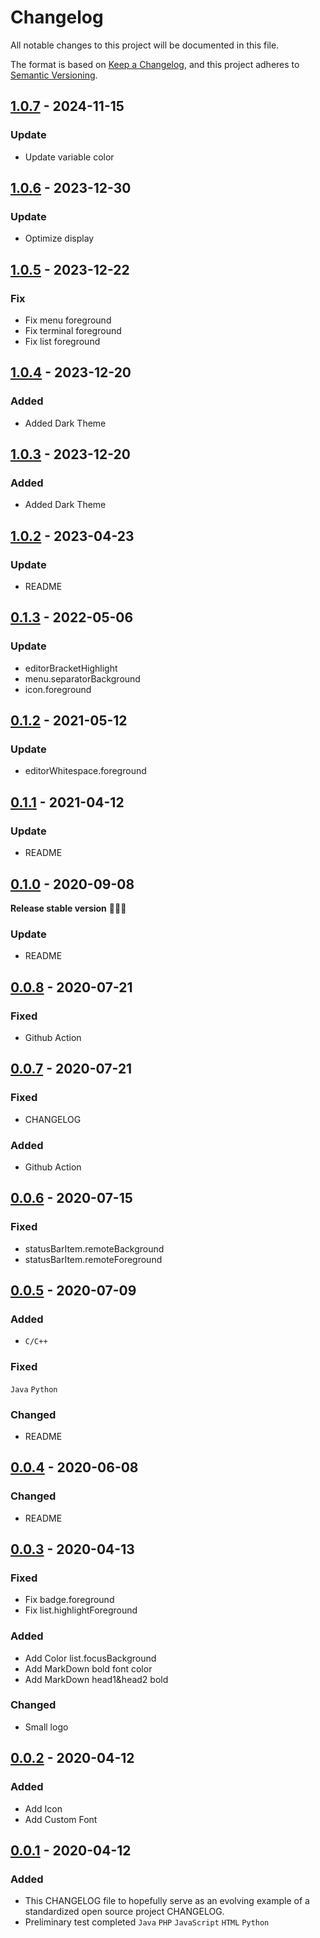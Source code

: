 # Changelog

All notable changes to this project will be documented in this file.

The format is based on [Keep a Changelog](https://keepachangelog.com/en/1.0.0/),
and this project adheres to [Semantic Versioning](https://semver.org/spec/v2.0.0.html).

## [1.0.7] - 2024-11-15

### Update

- Update variable color

## [1.0.6] - 2023-12-30

### Update

- Optimize display

## [1.0.5] - 2023-12-22

### Fix

- Fix menu foreground
- Fix terminal foreground
- Fix list foreground

## [1.0.4] - 2023-12-20

### Added

- Added Dark Theme

## [1.0.3] - 2023-12-20

### Added

- Added Dark Theme

## [1.0.2] - 2023-04-23

### Update

- README

## [0.1.3] - 2022-05-06

### Update

- editorBracketHighlight
- menu.separatorBackground
- icon.foreground

## [0.1.2] - 2021-05-12

### Update

- editorWhitespace.foreground

## [0.1.1] - 2021-04-12

### Update

- README

## [0.1.0] - 2020-09-08

**Release stable version** 🎉🎉🎉

### Update

- README

## [0.0.8] - 2020-07-21

### Fixed

- Github Action

## [0.0.7] - 2020-07-21

### Fixed

- CHANGELOG

### Added

- Github Action

## [0.0.6] - 2020-07-15

### Fixed

- statusBarItem.remoteBackground
- statusBarItem.remoteForeground

## [0.0.5] - 2020-07-09

### Added

- `C/C++`

### Fixed

`Java` `Python`

### Changed

- README

## [0.0.4] - 2020-06-08

### Changed

- README

## [0.0.3] - 2020-04-13

### Fixed

- Fix badge.foreground
- Fix list.highlightForeground

### Added

- Add Color list.focusBackground
- Add MarkDown bold font color
- Add MarkDown head1&head2 bold

### Changed

- Small logo

## [0.0.2] - 2020-04-12

### Added

- Add Icon
- Add Custom Font

## [0.0.1] - 2020-04-12

### Added

- This CHANGELOG file to hopefully serve as an evolving example of a
  standardized open source project CHANGELOG.
- Preliminary test completed `Java` `PHP` `JavaScript` `HTML` `Python`

[0.0.1]: https://github.com/yezige/vscode-theme-green-eyecare/releases/tag/v0.0.1
[0.0.2]: https://github.com/yezige/vscode-theme-green-eyecare/releases/tag/v0.0.2
[0.0.3]: https://github.com/yezige/vscode-theme-green-eyecare/releases/tag/v0.0.3
[0.0.4]: https://github.com/yezige/vscode-theme-green-eyecare/releases/tag/v0.0.4
[0.0.5]: https://github.com/yezige/vscode-theme-green-eyecare/releases/tag/v0.0.5
[0.0.6]: https://github.com/yezige/vscode-theme-green-eyecare/releases/tag/v0.0.6
[0.0.7]: https://github.com/yezige/vscode-theme-green-eyecare/releases/tag/v0.0.7
[0.0.8]: https://github.com/yezige/vscode-theme-green-eyecare/releases/tag/v0.0.8
[0.1.0]: https://github.com/yezige/vscode-theme-green-eyecare/releases/tag/v0.1.0
[0.1.1]: https://github.com/yezige/vscode-theme-green-eyecare/releases/tag/v0.1.1
[0.1.2]: https://github.com/yezige/vscode-theme-green-eyecare/releases/tag/v0.1.2
[0.1.3]: https://github.com/yezige/vscode-theme-green-eyecare/releases/tag/v0.1.3
[1.0.2]: https://github.com/yezige/vscode-theme-green-eyecare/releases/tag/v1.0.2
[1.0.3]: https://github.com/yezige/vscode-theme-green-eyecare/releases/tag/v1.0.3
[1.0.4]: https://github.com/yezige/vscode-theme-green-eyecare/releases/tag/v1.0.4
[1.0.5]: https://github.com/yezige/vscode-theme-green-eyecare/releases/tag/v1.0.5
[1.0.6]: https://github.com/yezige/vscode-theme-green-eyecare/releases/tag/v1.0.6
[1.0.7]: https://github.com/yezige/vscode-theme-green-eyecare/releases/tag/v1.0.7
[1.0.8]: https://github.com/yezige/vscode-theme-green-eyecare/releases/tag/v1.0.8
[1.0.9]: https://github.com/yezige/vscode-theme-green-eyecare/releases/tag/v1.0.9
[1.0.10]: https://github.com/yezige/vscode-theme-green-eyecare/releases/tag/v1.0.10
[1.0.11]: https://github.com/yezige/vscode-theme-green-eyecare/releases/tag/v1.0.11
[1.0.12]: https://github.com/yezige/vscode-theme-green-eyecare/releases/tag/v1.0.12
